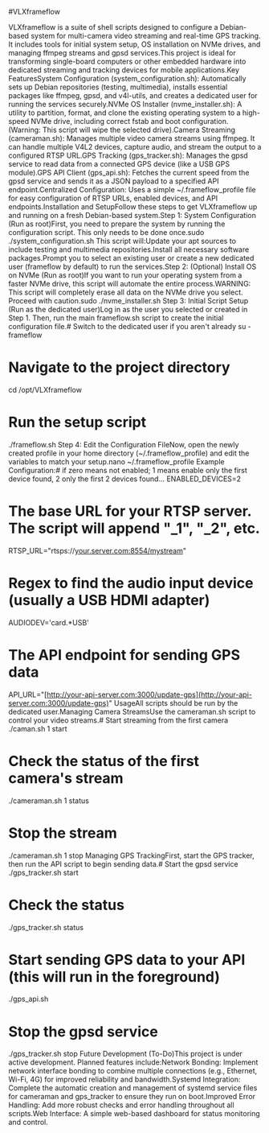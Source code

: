 #VLXframeflow

VLXframeflow is a suite of shell scripts designed to configure a Debian-based system for multi-camera video streaming and real-time GPS tracking. It includes tools for initial system setup, OS installation on NVMe drives, and managing ffmpeg streams and gpsd services.This project is ideal for transforming single-board computers or other embedded hardware into dedicated streaming and tracking devices for mobile applications.Key FeaturesSystem Configuration (system_configuration.sh): Automatically sets up Debian repositories (testing, multimedia), installs essential packages like ffmpeg, gpsd, and v4l-utils, and creates a dedicated user for running the services securely.NVMe OS Installer (nvme_installer.sh): A utility to partition, format, and clone the existing operating system to a high-speed NVMe drive, including correct fstab and boot configuration. (Warning: This script will wipe the selected drive).Camera Streaming (cameraman.sh): Manages multiple video camera streams using ffmpeg. It can handle multiple V4L2 devices, capture audio, and stream the output to a configured RTSP URL.GPS Tracking (gps_tracker.sh): Manages the gpsd service to read data from a connected GPS device (like a USB GPS module).GPS API Client (gps_api.sh): Fetches the current speed from the gpsd service and sends it as a JSON payload to a specified API endpoint.Centralized Configuration: Uses a simple ~/.frameflow_profile file for easy configuration of RTSP URLs, enabled devices, and API endpoints.Installation and SetupFollow these steps to get VLXframeflow up and running on a fresh Debian-based system.Step 1: System Configuration (Run as root)First, you need to prepare the system by running the configuration script. This only needs to be done once.sudo ./system_configuration.sh
This script will:Update your apt sources to include testing and multimedia repositories.Install all necessary software packages.Prompt you to select an existing user or create a new dedicated user (frameflow by default) to run the services.Step 2: (Optional) Install OS on NVMe (Run as root)If you want to run your operating system from a faster NVMe drive, this script will automate the entire process.WARNING: This script will completely erase all data on the NVMe drive you select. Proceed with caution.sudo ./nvme_installer.sh
Step 3: Initial Script Setup (Run as the dedicated user)Log in as the user you selected or created in Step 1. Then, run the main frameflow.sh script to create the initial configuration file.# Switch to the dedicated user if you aren't already
su - frameflow

# Navigate to the project directory
cd /opt/VLXframeflow

# Run the setup script
./frameflow.sh
Step 4: Edit the Configuration FileNow, open the newly created profile in your home directory (~/.frameflow_profile) and edit the variables to match your setup.nano ~/.frameflow_profile
Example Configuration:# if zero means not enabled; 1 means enable only the first device found, 2 only the first 2 devices found...
ENABLED_DEVICES=2

# The base URL for your RTSP server. The script will append "_1", "_2", etc.
RTSP_URL="rtsps://[your.server.com:8554/mystream](https://your.server.com:8554/mystream)"

# Regex to find the audio input device (usually a USB HDMI adapter)
AUDIODEV='card.*USB'

# The API endpoint for sending GPS data
API_URL="[http://your-api-server.com:3000/update-gps](http://your-api-server.com:3000/update-gps)"
UsageAll scripts should be run by the dedicated user.Managing Camera StreamsUse the cameraman.sh script to control your video streams.# Start streaming from the first camera
./caman.sh 1 start

# Check the status of the first camera's stream
./cameraman.sh 1 status

# Stop the stream
./cameraman.sh 1 stop
Managing GPS TrackingFirst, start the GPS tracker, then run the API script to begin sending data.# Start the gpsd service
./gps_tracker.sh start

# Check the status
./gps_tracker.sh status

# Start sending GPS data to your API (this will run in the foreground)
./gps_api.sh

# Stop the gpsd service
./gps_tracker.sh stop
Future Development (To-Do)This project is under active development. Planned features include:Network Bonding: Implement network interface bonding to combine multiple connections (e.g., Ethernet, Wi-Fi, 4G) for improved reliability and bandwidth.Systemd Integration: Complete the automatic creation and management of systemd service files for cameraman and gps_tracker to ensure they run on boot.Improved Error Handling: Add more robust checks and error handling throughout all scripts.Web Interface: A simple web-based dashboard for status monitoring and control.
